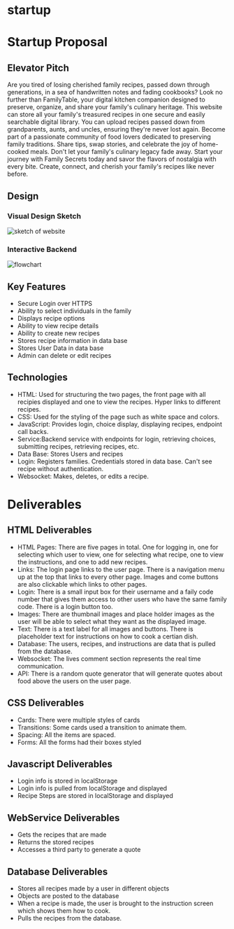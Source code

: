 # startup

# Startup Proposal

## Elevator Pitch
Are you tired of losing cherished family recipes, passed down through generations, in a sea of handwritten notes and fading cookbooks? Look no further than FamilyTable, your digital kitchen companion designed to preserve, organize, and share your family's culinary heritage. This website can store all your family's treasured recipes in one secure and easily searchable digital library. You can upload recipes passed down from grandparents, aunts, and uncles, ensuring they're never lost again. Become part of a passionate community of food lovers dedicated to preserving family traditions. Share tips, swap stories, and celebrate the joy of home-cooked meals. Don't let your family's culinary legacy fade away. Start your journey with Family Secrets today and savor the flavors of nostalgia with every bite. Create, connect, and cherish your family's recipes like never before.

## Design
### Visual Design Sketch
![sketch of website](https://scontent-sjc3-1.xx.fbcdn.net/v/t1.15752-9/379658430_3608068092853298_500923761308092914_n.jpg?_nc_cat=104&ccb=1-7&_nc_sid=ae9488&_nc_ohc=SDYDITT-DT0AX8077_Y&_nc_ht=scontent-sjc3-1.xx&oh=03_AdQCGn2yv8eaMowwJTDA2zfMehWmQfLR1MEiRAgChNk7cw&oe=6535DED4)

### Interactive Backend
![flowchart](https://scontent-sjc3-1.xx.fbcdn.net/v/t1.15752-9/381352424_299251926168184_4236724852794659314_n.jpg?_nc_cat=107&ccb=1-7&_nc_sid=ae9488&_nc_ohc=n8Ol75iRs9sAX8YZ8qk&_nc_ht=scontent-sjc3-1.xx&oh=03_AdRYiKivjGBbGlVHTsXgwf0gOQMJwjKlp8NlbiD6xT7Mtw&oe=6536087D)

## Key Features
- Secure Login over HTTPS
- Ability to select individuals in the family
- Displays recipe options
- Ability to view recipe details
- Ability to create new recipes
- Stores recipe information in data base
- Stores User Data in data base
- Admin can delete or edit recipes

## Technologies
- HTML: Used for structuring the two pages, the front page with all recipies displayed and one to view the recipes. Hyper links to different recipes.
- CSS: Used for the styling of the page such as white space and colors.
- JavaScript: Provides login, choice display, displaying recipes, endpoint call backs.
- Service:Backend service with endpoints for login, retrieving choices, submitting recipes, retrieving recipes, etc.
- Data Base: Stores Users and recipes
- Login: Registers families. Credentials stored in data base. Can't see recipe without authentication.
- Websocket: Makes, deletes, or edits a recipe.

# Deliverables
## HTML Deliverables
- HTML Pages: There are five pages in total. One for logging in, one for selecting which user to view, one for selecting what recipe, one to view the instructions, and one to add new recipes.
- Links: The login page links to the user page. There is a navigation menu up at the top that links to every other page. Images and come buttons are also clickable which links to other pages.
- Login: There is a small input box for their username and a faily code number that gives them access to other users who have the same family code. There is a login button too.
- Images: There are thumbnail images and place holder images as the user will be able to select what they want as the displayed image.
- Text: There is a text label for all images and buttons. There is placeholder text for instructions on how to cook a certian dish.
- Database: The users, recipes, and instructions are data that is pulled from the database.
- Websocket: The lives comment section represents the real time communication.
- API: There is a random quote generator that will generate quotes about food above the users on the user page.

## CSS Deliverables
- Cards: There were multiple styles of cards
- Transitions: Some cards used a transition to animate them.
- Spacing: All the items are spaced.
- Forms: All the forms had their boxes styled

## Javascript Deliverables
- Login info is stored in localStorage
- Login info is pulled from localStorage and displayed
- Recipe Steps are stored in localStorage and displayed

## WebService Deliverables
- Gets the recipes that are made
- Returns the stored recipes
- Accesses a third party to generate a quote

## Database Deliverables
- Stores all recipes made by a user in different objects
- Objects are posted to the database
- When a recipe is made, the user is brought to the instruction screen which shows them how to cook.
- Pulls the recipes from the database.